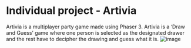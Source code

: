 # Individual project - Artivia

Artivia is a multiplayer party game made using Phaser 3. Artivia is a ‘Draw and Guess’ game where one person is selected as the designated drawer and the rest have to decipher the drawing and guess what it is.
![image](https://github.com/Nav-594/Individual-Project/assets/161486785/25bff523-5856-44a9-a9cf-fb0156e4b1b2)
